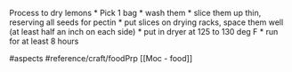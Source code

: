Process to dry lemons
	* Pick 1 bag
	* wash them
	* slice them up thin, reserving all seeds for pectin
	* put slices on drying racks, space them well (at least half an inch on each side)
	* put in dryer at 125 to 130 deg F
	* run for at least 8 hours

#aspects
#reference/craft/foodPrp
[[Moc - food]]
